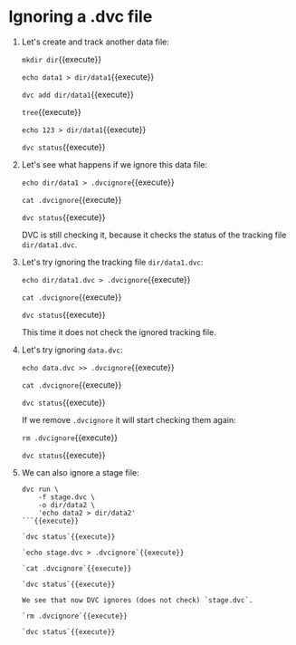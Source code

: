 # Ignoring a .dvc file

1. Let's create and track another data file:

   `mkdir dir`{{execute}}
   
   `echo data1 > dir/data1`{{execute}}
   
   `dvc add dir/data1`{{execute}}
   
   `tree`{{execute}}
   
   `echo 123 > dir/data1`{{execute}}

   `dvc status`{{execute}}
   
2. Let's see what happens if we ignore this data file:
   
   `echo dir/data1 > .dvcignore`{{execute}}
   
   `cat .dvcignore`{{execute}}
   
   `dvc status`{{execute}}
   
   DVC is still checking it, because it checks the status of the
   tracking file `dir/data1.dvc`.
   
3. Let's try ignoring the tracking file `dir/data1.dvc`:
   
   `echo dir/data1.dvc > .dvcignore`{{execute}}
   
   `cat .dvcignore`{{execute}}
   
   `dvc status`{{execute}}
   
   This time it does not check the ignored tracking file.
   
4. Let's try ignoring `data.dvc`:

   `echo data.dvc >> .dvcignore`{{execute}}
   
   `cat .dvcignore`{{execute}}
   
   `dvc status`{{execute}}

   If we remove `.dvcignore` it will start checking them again:

   `rm .dvcignore`{{execute}}
   
   `dvc status`{{execute}}

5. We can also ignore a stage file:

   ```
   dvc run \
       -f stage.dvc \
       -o dir/data2 \
       'echo data2 > dir/data2'
   ```{{execute}}
   
   `dvc status`{{execute}}
   
   `echo stage.dvc > .dvcignore`{{execute}}
   
   `cat .dvcignore`{{execute}}
   
   `dvc status`{{execute}}
   
   We see that now DVC ignores (does not check) `stage.dvc`.
   
   `rm .dvcignore`{{execute}}
   
   `dvc status`{{execute}}
